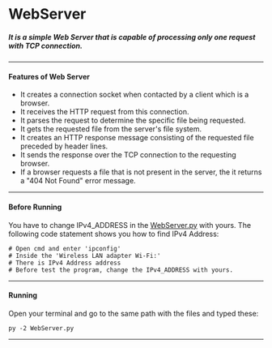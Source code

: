 # WebServer
##### It is a simple Web Server that is capable of processing only one request with TCP connection.
***
#### Features of Web Server 
* It creates a connection socket when contacted by a client which is a browser.
* It receives the HTTP request from this connection.
* It parses the request to determine the specific file being requested.
* It gets the requested file from the server's file system.
* It creates an HTTP response message consisting of the requested file preceded by header lines.
* It sends the response over the TCP connection to the requesting browser.
* If a browser requests a file that is not present in the server, the it returns a "404 Not Found" error message.
***
#### Before Running
You have to change IPv4_ADDRESS in the [WebServer.py](https://github.com/alihaydarkurban/Socket-Programming/blob/main/WebServer/WebServer.py) with yours. The following code statement shows you how to find IPv4 Address:
```
# Open cmd and enter 'ipconfig'
# Inside the 'Wireless LAN adapter Wi-Fi:'
# There is IPv4 Address address
# Before test the program, change the IPv4_ADDRESS with yours.
```
***
#### Running
Open your terminal and go to the same path with the files and typed these:
```
py -2 WebServer.py
```
***

